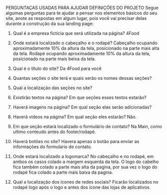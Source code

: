 PERGUNTAÇAS USADAS PARA AJUDAR DEFINIÇÕES DO PROJETO
Segue algumas perguntas para te ajudar a pensar nos elementos básicos do seu site, anote as respostas em algum lugar, pois você vai precisar delas durante a construção da sua landing page:

1. Qual é a empresa fictícia que será utilizada na página?
4Food 

2. Onde estará localizado o cabeçalho e o rodapé?
Cabeçalho ocupando aproximadamente 10% da altura da tela, posicionado na parte mais alta da tela.
Rodapé ocupando aproximadamente 10% da altura da tela, posicionado na parte mais beixa da tela.

3. Qual é o título do site?
Da 4Food para você

4. Quantas seções o site terá e quais serão os nomes dessas seções?


5. Qual a localização das seções no site?


6. Existirão textos na página? Em que seções esses textos estarão?


7. Haverá imagens na página? Em qual seção elas serão adicionadas?


8. Haverá vídeos na página? Em qual seção eles estarão?
Não.

9. Em que seção estará localizado o formulário de contato?
Na Main, como ultimo conteudo antes do footer/rodapé.

10. Haverá botões no site?
Havera apenas o botão para enviar as informações do formulario de contato.

11. Onde estará localizado a logomarca?
No cabeçalho e no rodapé, em ambos os casos colado a margem esquerda da tela. 
O logo do cabelho fica também colado a parte mais alta da pagina, por sua vez
o logo do rodapé fica colado a parte mais baixa da pagina.

12. Qual a localização dos ícones de redes sociais?
Ficarão localizados no rodapé logo após o logo e antes dos icone das lojas de aplicativos.